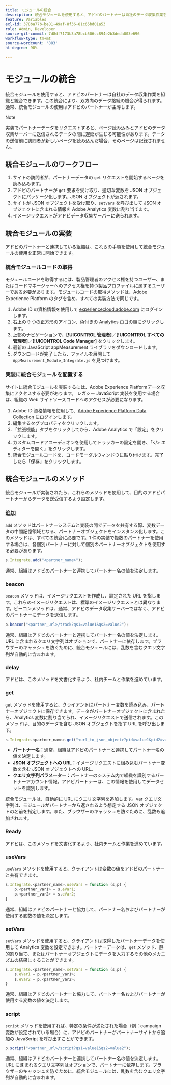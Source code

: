 ```yaml
---
title: モジュールの統合
description: 統合モジュールを使用すると、アドビのパートナーは自社のデータ収集作業を組織と統合できます。
feature: Variables
exl-id: 378ba77b-be81-49af-8f36-81c65bd01a53
role: Admin, Developer
source-git-commit: 7d8df7173b3a78bcb506cc894e2b3deda003e696
workflow-type: tm+mt
source-wordcount: '883'
ht-degree: 98%

---
```


# モジュールの統合

統合モジュールを使用すると、アドビのパートナーは自社のデータ収集作業を組織と統合できます。この統合により、双方向のデータ接続の機会が得られます。通常、統合モジュールの使用はアドビのパートナーが主導します。

>[!NOTE]
>
>実装でパートナーデータをリクエストすると、ページ読み込みとアドビのデータ収集サーバーに送信されるデータの間に遅延が生じる可能性があります。データの送信前に訪問者が新しいページを読み込んだ場合、そのページは記録されません。

## 統合モジュールのワークフロー

1. サイトの訪問者が、パートナーデータの `get` リクエストを開始するページを読み込みます。
2. アドビのパートナーが `get` 要求を受け取り、適切な変数を JSON オブジェクトにパッケージ化します。JSON オブジェクトが返されます。
3. サイトが JSON オブジェクトを受け取り、`setVars` を呼び出して JSON オブジェクトに含まれる情報を Adobe Analytics 変数に割り当てます。
4. イメージリクエストがアドビデータ収集サーバーに送られます。

## 統合モジュールの実装

アドビのパートナーと連携している組織は、これらの手順を使用して統合モジュールの使用を正常に開始できます。

### 統合モジュールコードの取得

モジュールコードを取得するには、製品管理者のアクセス権を持つユーザー、またはコードマネージャーへのアクセス権を持つ製品プロファイルに属するユーザーである必要があります。モジュールコードの取得メソッドは、Adobe Experience Platform のタグを含め、すべての実装方法で同じです。

1. Adobe ID の資格情報を使用して [experiencecloud.adobe.com](https://experiencecloud.adobe.com) にログインします。
1. 右上の 9 つの正方形のアイコン、色付きの Analytics ロゴの順にクリックします。
1. 上部のナビゲーションで、**[!UICONTROL 管理者]**／**[!UICONTROL すべての管理者]**／**[!UICONTROL Code Manager]** をクリックします。
1. 最新の JavaScript appMeasurement ライブラリをダウンロードします。
1. ダウンロードが完了したら、ファイルを展開して `AppMeasurement_Module_Integrate.js` を見つけます。

### 実装に統合モジュールを配置する

サイトに統合モジュールを実装するには、Adobe Experience Platformデータ収集にアクセスする必要があります。 レガシー JavaScript 実装を使用する場合は、組織の Web サイトソースコードへのアクセスが必要になります。

1. Adobe ID 資格情報を使用して、[Adobe Experience Platform Data Collection](https://experience.adobe.com/data-collection) にログインします。
1. 編集するタグプロパティをクリックします。
1. 「拡張機能」タブをクリックしてから、Adobe Analytics で「設定」をクリックします。
1. カスタムコードアコーディオンを使用してトラッカーの設定を開き、「&lt;/> エディターを開く」をクリックします。
1. 統合モジュールコードを、コードモーダルウィンドウに貼り付けます。完了したら「保存」をクリックします。

## 統合モジュールのメソッド

統合モジュールが実装されたら、これらのメソッドを使用して、目的のアドビパートナーからデータを送受信するよう設定します。

### 追加

`add` メソッドはパートナーシステムと実装の間でデータを共有する際、変数データの中間記憶領域となる、パートナーオブジェクトをインスタンス化します。このメソッドは、すべての統合に必要です。1 件の実装で複数のパートナーを使用する場合は、各個別パートナーに対して個別のパートナーオブジェクトを使用する必要があります。

```JavaScript
s.Integrate.add("<partner_name>");
```

通常、組織はアドビのパートナーと連携してパートナー名の値を決定します。

### beacon

`beacon` メソッドは、イメージリクエストを作成し、設定された URL を指します。これらのイメージリクエストは、標準のイメージリクエストとは異なります。ビーコンメソッドは、通常、アドビのデータ収集サーバーではなく、アドビのパートナーにデータを送信します。

```JavaScript
p.beacon("<partner_url>/track?qs1=value1&qs2=value2");
```

通常、組織はアドビのパートナーと連携してパートナー名の値を決定します。URL に含まれるクエリ文字列はオプションで、パートナーに依存します。ブラウザーのキャッシュを防ぐために、統合モジュールには、乱数を含むクエリ文字列が自動的に含まれます。

### delay

アドビは、このメソッドを文書化するよう、社内チームと作業を進めています。

### get

`get` メソッドを使用すると、クライアントはパートナー変数を読み込み、パートナーオブジェクトに保存できます。データがパートナーオブジェクトに含まれたら、Analytics 変数に割り当てられ、イメージリクエストで送信されます。このメソッドは、目的のデータを含む JSON オブジェクトを指す URL を呼び出します。

```JavaScript
s.Integrate.<partner_name>.get("<url_to_json_object>?pid=value1&pid2=value2");
```

* **パートナー名：**&#x200B;通常、組織はアドビのパートナーと連携してパートナー名の値を決定します。
* **JSON オブジェクトへの URL：**&#x200B;イメージリクエストに組み込むパートナー変数を含む JSON オブジェクトへの URL。
* **クエリ文字列パラメーター：**&#x200B;パートナーのシステム内で組織を識別するパートナーアカウント情報。アドビパートナーは、この情報を使用してデータセットを識別します。

統合モジュールは、自動的に URL にクエリ文字列を追加します。var クエリ文字列は、モジュールがパートナーから返されるよう想定する JSON オブジェクトの名前を指定します。また、ブラウザーのキャッシュを防ぐために、乱数も追加されます。

### Ready

アドビは、このメソッドを文書化するよう、社内チームと作業を進めています。

### useVars

`useVars` メソッドを使用すると、クライアントは変数の値をアドビのパートナーと共有できます。

```JavaScript
s.Integrate.<partner_name>.useVars = function (s,p) {
    p.<partner_var1> = s.eVar1;
    p.<partner_var2> = s.eVar2;
}
```

通常、組織はアドビのパートナーと協力して、パートナー名およびパートナーが使用する変数の値を決定します。

### setVars

`setVars` メソッドを使用すると、クライアントは取得したパートナーデータを使用して Analytics 変数を設定できます。パートナーデータは、`get` メソッド、静的割り当て、またはパートナーオブジェクトにデータを入力するその他のメカニズムの結果にすることができます。

```JavaScript
s.Integrate.<partner_name>.setVars = function (s,p) {
    s.eVar1 = p.<partner_var1>;
    s.eVar2 = p.<partner_var2>;
}
```

通常、組織はアドビのパートナーと協力して、パートナー名およびパートナーが使用する変数の値を決定します。

### script

`script` メソッドを使用すれば、特定の条件が満たされた場合（例：campaign 変数が設定されている場合）に、アドビのパートナーがパートナーサイトから追加の JavaScript を呼び出すことができます。

```JavaScript
p.script("<partner_url>/script?qs1=value1&qs2=value2");
```

通常、組織はアドビのパートナーと連携してパートナー名の値を決定します。URL に含まれるクエリ文字列はオプションで、パートナーに依存します。ブラウザーのキャッシュを防ぐために、統合モジュールには、乱数を含むクエリ文字列が自動的に含まれます。
